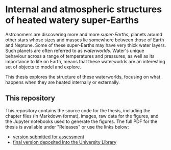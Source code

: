 # Internal and atmospheric structures of heated watery super-Earths

Astronomers are discovering more and more *super-Earths*, planets around other stars whose sizes and masses lie somewhere between those of Earth and Neptune.
Some of these super-Earths may have very thick water layers.
Such planets are often referred to as *waterworlds*.
Water's unique behaviour across a range of temperatures and pressures, as well as its importance to life on Earth, means that these waterworlds are an interesting set of objects to model and explore.

This thesis explores the structure of these waterworlds, focusing on what happens when they are heated internally or externally.

## This repository

This repository contains the source code for the thesis, including the chapter files (in Markdown format), images, raw data for the figures, and the Jupyter notebooks used to generate the figures.
The full PDF for the thesis is available under "Releases" or use the links below:

- [version submitted for assessment](http://github.com/swt30/thesis/releases/download/submitted/thesis.pdf)
- [final version deposited into the University Library](http://github.com/swt30/thesis/releases/download/final/thesis.pdf)

